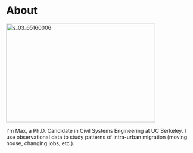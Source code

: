 # About
<img src="https://live.staticflickr.com/65535/49347557483_07357aa96d_w.jpg" width="400" height="265" alt="s_03_65160006">

I'm Max, a Ph.D. Candidate in Civil Systems Engineering at UC Berkeley. I use observational data to study patterns of intra-urban migration (moving house, changing jobs, etc.).  

